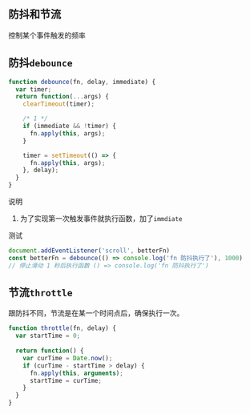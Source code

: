 ## 防抖和节流
控制某个事件触发的频率

## 防抖`debounce`
```js
function debounce(fn, delay, immediate) {
  var timer;
  return function(...args) {
    clearTimeout(timer);

    /* 1 */
    if (immediate && !timer) {
      fn.apply(this, args);
    }

    timer = setTimeout(() => {
      fn.apply(this, args);
    }, delay);
  }
}

```
说明
1. 为了实现第一次触发事件就执行函数，加了`immdiate`

测试
```js
document.addEventListener('scroll', betterFn)
const betterFn = debounce(() => console.log('fn 防抖执行了'), 1000)
// 停止滑动 1 秒后执行函数 () => console.log('fn 防抖执行了')
```

## 节流`throttle`
跟防抖不同，节流是在某一个时间点后，确保执行一次。

```js
function throttle(fn, delay) {
  var startTime = 0;
  
  return function() {
    var curTime = Date.now();
    if (curTime - startTime > delay) {
      fn.apply(this, arguments);
      startTime = curTime;
    }
  }
}

```
